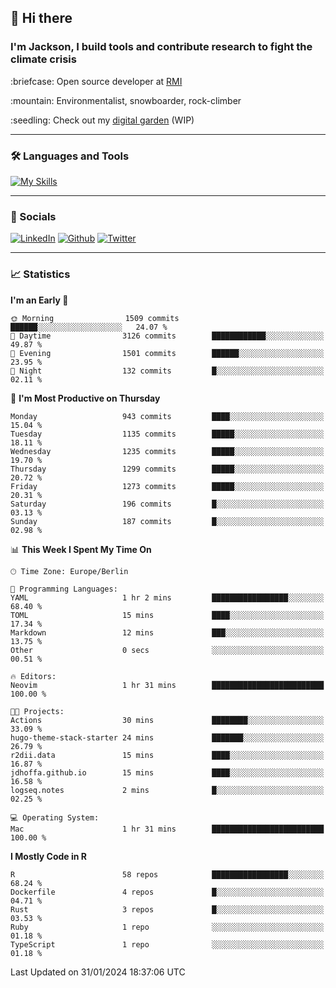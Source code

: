 ## :wave: Hi there
### I'm Jackson, I build tools and contribute research to fight the climate crisis
<p> :briefcase: Open source developer at <a href="https://rmi.org/" alt="RMI">RMI</a></p>
<p> :mountain: Environmentalist, snowboarder, rock-climber</p>
<p> :seedling: Check out my <a href="https://jdhoffa.github.io/" alt="digital garden">digital garden</a> (WIP) </p>

---

### :hammer_and_wrench: Languages and Tools

[![My Skills](https://skillicons.dev/icons?i=r,python,rust,js,html,css,postgresql,neovim,azure,docker,git&perline=6&theme=dark)](https://skillicons.dev)

---

### :iphone: Socials

[![LinkedIn](https://skillicons.dev/icons?i=linkedin&theme=dark)](https://www.linkedin.com/in/jackson-hoffart/) 
[![Github](https://skillicons.dev/icons?i=github&theme=dark)](https://github.com/jdhoffa) 
[![Twitter](https://skillicons.dev/icons?i=twitter&theme=dark)](https://twitter.com/jdhoffart) 

---

### :chart_with_upwards_trend: Statistics

 
<!--START_SECTION:waka-->
**I'm an Early 🐤** 

```text
🌞 Morning                1509 commits        ██████░░░░░░░░░░░░░░░░░░░   24.07 % 
🌆 Daytime                3126 commits        ████████████░░░░░░░░░░░░░   49.87 % 
🌃 Evening                1501 commits        ██████░░░░░░░░░░░░░░░░░░░   23.95 % 
🌙 Night                  132 commits         █░░░░░░░░░░░░░░░░░░░░░░░░   02.11 % 
```
📅 **I'm Most Productive on Thursday** 

```text
Monday                   943 commits         ████░░░░░░░░░░░░░░░░░░░░░   15.04 % 
Tuesday                  1135 commits        █████░░░░░░░░░░░░░░░░░░░░   18.11 % 
Wednesday                1235 commits        █████░░░░░░░░░░░░░░░░░░░░   19.70 % 
Thursday                 1299 commits        █████░░░░░░░░░░░░░░░░░░░░   20.72 % 
Friday                   1273 commits        █████░░░░░░░░░░░░░░░░░░░░   20.31 % 
Saturday                 196 commits         █░░░░░░░░░░░░░░░░░░░░░░░░   03.13 % 
Sunday                   187 commits         █░░░░░░░░░░░░░░░░░░░░░░░░   02.98 % 
```


📊 **This Week I Spent My Time On** 

```text
🕑︎ Time Zone: Europe/Berlin

💬 Programming Languages: 
YAML                     1 hr 2 mins         █████████████████░░░░░░░░   68.40 % 
TOML                     15 mins             ████░░░░░░░░░░░░░░░░░░░░░   17.34 % 
Markdown                 12 mins             ███░░░░░░░░░░░░░░░░░░░░░░   13.75 % 
Other                    0 secs              ░░░░░░░░░░░░░░░░░░░░░░░░░   00.51 % 

🔥 Editors: 
Neovim                   1 hr 31 mins        █████████████████████████   100.00 % 

🐱‍💻 Projects: 
Actions                  30 mins             ████████░░░░░░░░░░░░░░░░░   33.09 % 
hugo-theme-stack-starter 24 mins             ███████░░░░░░░░░░░░░░░░░░   26.79 % 
r2dii.data               15 mins             ████░░░░░░░░░░░░░░░░░░░░░   16.87 % 
jdhoffa.github.io        15 mins             ████░░░░░░░░░░░░░░░░░░░░░   16.58 % 
logseq.notes             2 mins              █░░░░░░░░░░░░░░░░░░░░░░░░   02.25 % 

💻 Operating System: 
Mac                      1 hr 31 mins        █████████████████████████   100.00 % 
```

**I Mostly Code in R** 

```text
R                        58 repos            █████████████████░░░░░░░░   68.24 % 
Dockerfile               4 repos             █░░░░░░░░░░░░░░░░░░░░░░░░   04.71 % 
Rust                     3 repos             █░░░░░░░░░░░░░░░░░░░░░░░░   03.53 % 
Ruby                     1 repo              ░░░░░░░░░░░░░░░░░░░░░░░░░   01.18 % 
TypeScript               1 repo              ░░░░░░░░░░░░░░░░░░░░░░░░░   01.18 % 
```




 Last Updated on 31/01/2024 18:37:06 UTC
<!--END_SECTION:waka-->
